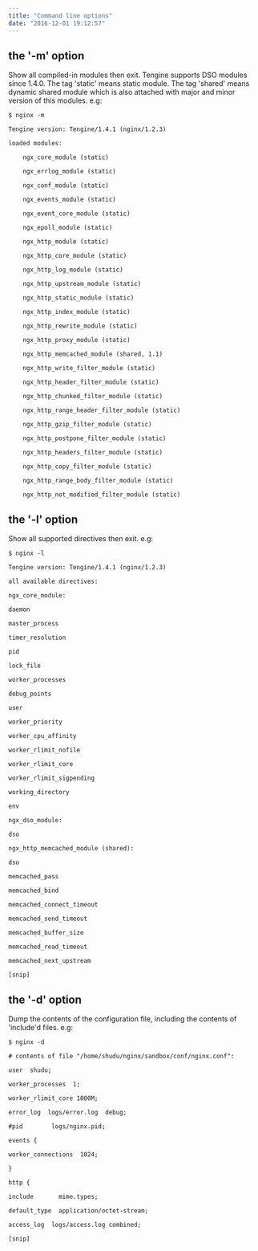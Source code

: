 ```yaml
---
title: "Command line options"
date: "2016-12-01 19:12:57"
---
```



## the '-m' option

Show all compiled-in modules then exit. Tengine supports DSO modules since 1.4.0. The tag 'static' means static module. The tag 'shared' means dynamic shared module which is also attached with major and minor version of this modules. e.g:

```
$ nginx -m 

Tengine version: Tengine/1.4.1 (nginx/1.2.3)

loaded modules:

    ngx_core_module (static)

    ngx_errlog_module (static)

    ngx_conf_module (static)

    ngx_events_module (static)

    ngx_event_core_module (static)

    ngx_epoll_module (static)

    ngx_http_module (static)

    ngx_http_core_module (static)

    ngx_http_log_module (static)

    ngx_http_upstream_module (static)

    ngx_http_static_module (static)

    ngx_http_index_module (static)

    ngx_http_rewrite_module (static)

    ngx_http_proxy_module (static)

    ngx_http_memcached_module (shared, 1.1)

    ngx_http_write_filter_module (static)

    ngx_http_header_filter_module (static)

    ngx_http_chunked_filter_module (static)

    ngx_http_range_header_filter_module (static)

    ngx_http_gzip_filter_module (static)

    ngx_http_postpone_filter_module (static)

    ngx_http_headers_filter_module (static)

    ngx_http_copy_filter_module (static)

    ngx_http_range_body_filter_module (static)

    ngx_http_not_modified_filter_module (static)

```

## the '-l' option

Show all supported directives then exit. e.g:

```
$ nginx -l 

Tengine version: Tengine/1.4.1 (nginx/1.2.3)

all available directives:

ngx_core_module:

daemon

master_process

timer_resolution

pid

lock_file

worker_processes

debug_points

user

worker_priority

worker_cpu_affinity

worker_rlimit_nofile

worker_rlimit_core

worker_rlimit_sigpending

working_directory

env

ngx_dso_module:

dso

ngx_http_memcached_module (shared):

dso

memcached_pass

memcached_bind

memcached_connect_timeout

memcached_send_timeout

memcached_buffer_size

memcached_read_timeout

memcached_next_upstream

[snip]
```

## the '-d' option

Dump the contents of the configuration file, including the contents of 'include'd files. e.g:

```
$ nginx -d 

# contents of file "/home/shudu/nginx/sandbox/conf/nginx.conf":

user  shudu;

worker_processes  1;

worker_rlimit_core 1000M;

error_log  logs/error.log  debug;

#pid        logs/nginx.pid;

events {

worker_connections  1024;

}

http {

include       mime.types;

default_type  application/octet-stream;

access_log  logs/access.log combined;

[snip]

```
